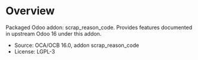 # Overview

Packaged Odoo addon: scrap_reason_code. Provides features documented in upstream Odoo 16 under this addon.

- Source: OCA/OCB 16.0, addon scrap_reason_code
- License: LGPL-3

